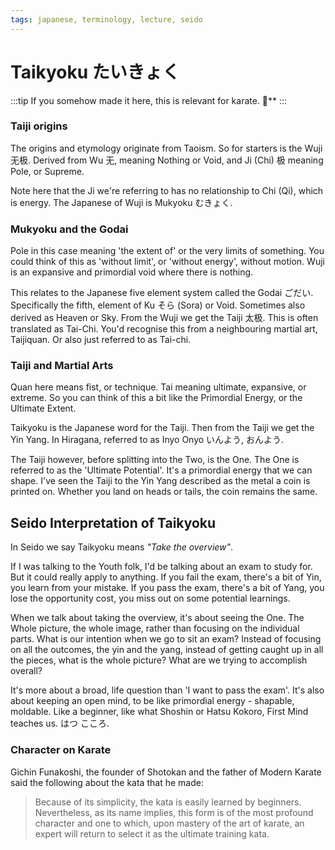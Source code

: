 ```yaml
---
tags: japanese, terminology, lecture, seido
---
```


# Taikyoku たいきょく

:::tip
If you somehow made it here, this is relevant for karate. 🥋\*\*
:::

### Taiji origins

The origins and etymology originate from Taoism. So for starters is the Wuji 无极. Derived from Wu 无, meaning Nothing or Void, and Ji (Chi) 极 meaning Pole, or Supreme.

Note here that the Ji we're referring to has no relationship to Chi (Qi), which is energy.
The Japanese of Wuji is Mukyoku むきょく.

### Mukyoku and the Godai

Pole in this case meaning 'the extent of' or the very limits of something.
You could think of this as 'without limit', or 'without energy', without motion. Wuji is an expansive and primordial void where there is nothing.

This relates to the Japanese five element system called the Godai ごだい. Specifically the fifth, element of Ku そら (Sora) or Void. Sometimes also derived as Heaven or Sky.
From the Wuji we get the Taiji 太极. This is often translated as Tai-Chi. You'd recognise this from a neighbouring martial art, Taijiquan. Or also just referred to as Tai-chi.

### Taiji and Martial Arts

Quan here means fist, or technique.
Tai meaning ultimate, expansive, or extreme. So you can think of this a bit like the Primordial Energy, or the Ultimate Extent.

Taikyoku is the Japanese word for the Taiji.
Then from the Taiji we get the Yin Yang. In Hiragana, referred to as Inyo Onyo いんよう, おんよう.

The Taiji however, before splitting into the Two, is the One. The One is referred to as the 'Ultimate Potential'. It's a primordial energy that we can shape.
I've seen the Taiji to the Yin Yang described as the metal a coin is printed on. Whether you land on heads or tails, the coin remains the same.

## Seido Interpretation of Taikyoku

In Seido we say Taikyoku means _"Take the overview"_.

If I was talking to the Youth folk, I'd be talking about an exam to study for. But it could really apply to anything. If you fail the exam, there's a bit of Yin, you learn from your mistake. If you pass the exam, there's a bit of Yang, you lose the opportunity cost, you miss out on some potential learnings.

When we talk about taking the overview, it's about seeing the One. The Whole picture, the whole image, rather than focusing on the individual parts. What is our intention when we go to sit an exam? Instead of focusing on all the outcomes, the yin and the yang, instead of getting caught up in all the pieces, what is the whole picture? What are we trying to accomplish overall?

It's more about a broad, life question than 'I want to pass the exam'.
It's also about keeping an open mind, to be like primordial energy - shapable, moldable. Like a beginner, like what Shoshin or Hatsu Kokoro, First Mind teaches us. はつ こころ.

### Character on Karate

Gichin Funakoshi, the founder of Shotokan and the father of Modern Karate said the following about the kata that he made:

> Because of its simplicity, the kata is easily learned by beginners. Nevertheless, as its name implies, this form is of the most profound character and one to which, upon mastery of the art of karate, an expert will return to select it as the ultimate training kata.
